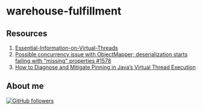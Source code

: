 # warehouse-fulfillment

## Resources 

1. [Essential-Information-on-Virtual-Threads](https://github.com/SAP/SapMachine/wiki/Essential-Information-on-Virtual-Threads#configuration)
2. [Possible concurrency issue with ObjectMapper; deserialization starts failing with "missing" properties #1578](https://github.com/FasterXML/jackson-databind/issues/1578)
3. [How to Diagnose and Mitigate Pinning in Java’s Virtual Thread Execution](https://foojay.io/today/how-to-diagnose-and-mitigate-pinning-in-javas-virtual-thread-execution/)

## About me

[![GitHub followers](https://img.shields.io/github/followers/jesperancinha.svg?label=Jesperancinha&style=for-the-badge&logo=github&color=grey "GitHub")](https://github.com/jesperancinha)
